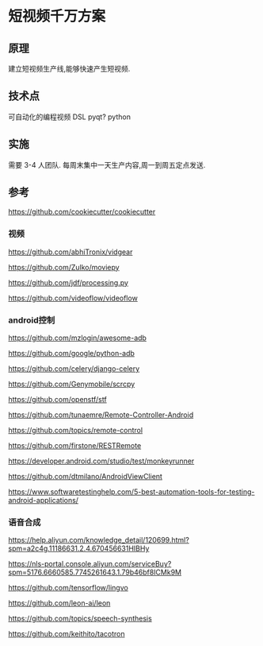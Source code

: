 # 短视频千万方案

## 原理

建立短视频生产线,能够快速产生短视频.


## 技术点

可自动化的编程视频
DSL
pyqt?
python


## 实施

需要 3-4 人团队.
每周末集中一天生产内容,周一到周五定点发送.


## 参考

https://github.com/cookiecutter/cookiecutter

### 视频

https://github.com/abhiTronix/vidgear

https://github.com/Zulko/moviepy

https://github.com/jdf/processing.py

https://github.com/videoflow/videoflow



### android控制

https://github.com/mzlogin/awesome-adb

https://github.com/google/python-adb

https://github.com/celery/django-celery

https://github.com/Genymobile/scrcpy

https://github.com/openstf/stf

https://github.com/tunaemre/Remote-Controller-Android

https://github.com/topics/remote-control

https://github.com/firstone/RESTRemote


https://developer.android.com/studio/test/monkeyrunner


https://github.com/dtmilano/AndroidViewClient


https://www.softwaretestinghelp.com/5-best-automation-tools-for-testing-android-applications/

### 语音合成

https://help.aliyun.com/knowledge_detail/120699.html?spm=a2c4g.11186631.2.4.670456631HIBHy

https://nls-portal.console.aliyun.com/serviceBuy?spm=5176.6660585.7745261643.1.79b46bf8ICMk9M

https://github.com/tensorflow/lingvo

https://github.com/leon-ai/leon

https://github.com/topics/speech-synthesis

https://github.com/keithito/tacotron


